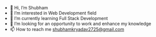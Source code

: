 - 👋 Hi, I’m Shubham
- 👀 I’m interested in Web Development field
- 🌱 I’m currently learning Full Stack Development
- 💞️ I’m looking for an opportunity to work and enhance my knowledge
- 📫 How to reach me shubhamkryadav2725@gmail.com

<!---
sky09yadav/sky09yadav is a ✨ special ✨ repository because its `README.md` (this file) appears on your GitHub profile.
You can click the Preview link to take a look at your changes.
--->
